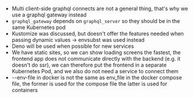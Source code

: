 - Multi client-side graphql connects are not a general thing, that's why we use a graphql gateway instead
- `graphql_gateway` depends on `graphql_server` so they should be in the same Kubernetes pod
- Kustomize was discussed, but doesn't offer the features needed when passing dynamic values -> envsubst was used instead
- Deno will be used when possible for new services
- We have static sites, so we can show loading screens the fastest, the frontend app does not communicate directly with the backend (e.g. it doesn't do ssr), we can therefore put the frontend in a separate Kubernetes Pod, and we also do not need a service to connect them
- --env-file in docker is not the same as env_file in the docker compose file, the former is used for the compose file the latter is used for containers
